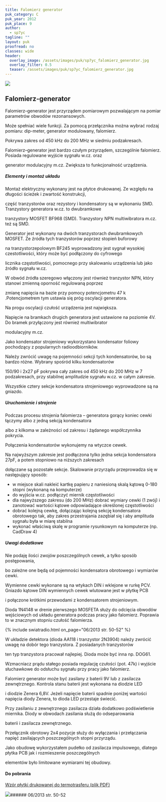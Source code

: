 ```yaml
---
title: Falomierz generator
puk_category: C
puk_year: 2012
puk_place: 9
author: 
  - sp7yc
tagline: ""
layout: puk
proofread: no
classes: wide
header:
  overlay_image: /assets/images/puk/sp7yc_falomierz_generator.jpg
  overlay_filter: 0.5
  teaser: /assets/images/puk/sp7yc_falomierz_generator.jpg
---
```






 



![](assets/data/img/projects/2012-9-0.jpg) 



Falomierz-generator
-------------------





 Falomierz–generator jest przyrządem pomiarowym pozwalającym na pomiar parametrów obwodów rezonansowych.

 Może spełniać wiele funkcji. Za pomocą przełącznika można wybrać rodzaj pomiaru: dip-meter, generator modulowany, falomierz.

 Pokrywa zakres od 450 kHz do 200 MHz w siedmiu podzakresach.






 Falomierz–generator jest bardzo czułym przyrządem, szczególnie falomierz. Posiada regulowane wyjście sygnału w.cz. oraz

 generator modulacyjny m.cz. Zwiększa to funkcjonalność urządzenia.




##### Elementy i montaż układu




 Montaż elektryczny wykonany jest na płytce drukowanej. Ze względu na długości ścieżek i zwartość konstrukcji,

 część tranzystorów oraz rezystory i kondensatory są w wykonaniu SMD. Tranzystory generatora w.cz. to dwubramkowe

 tranzystory MOSFET BF968 (SMD). Tranzystory NPN multiwibratora m.cz. też są SMD.






 Generator jest wykonany na dwóch tranzystorach dwubramkowych MOSFET. Ze źródła tych tranzystorów poprzez stopień buforowy

 na tranzystorzepolowym BF245 wyprowadzony jest sygnał wysokiej czestotliwości, który może być podłączony do cyfrowego

 licznika częstotliwości, pomocnego przy skalowaniu urządzenia lub jako źródło sygnału w.cz.






 W obwód źródła szeregowo włączony jest również tranzystor NPN, który stanowi zmienną oporność regulowaną poprzez

 zmianę napięcia na bazie przy pomocy potencjometru 47 k .Potencjometrem tym ustawia się próg oscylacji generatora.

 Na progu oscylacji czułość urządzenia jest największa.

 Napięcie na bramkach drugich generatora jest ustawione na poziomie 4V. Do bramek przyłączony jest również multiwibrator

 modulacyjny m.cz.

 




 Jako kondensator strojeniowy wykorzystano kondensator foliowy pochodzący z popularnych radioodbiorników.

 Należy zwrócić uwagę na pojemności sekcji tych kondensatorów, bo są bardzo różne. Wybrany spośród kilku kondensatorów

 150/90 i 2x27 pF pokrywa cały zakres od 450 kHz do 200 MHz w 7 podzakresach, przy stabilnej amplitudzie sygnału w.cz. w całym zakresie.

 Wszystkie cztery sekcje kondensatora strojeniowego wyprowadzone są na gniazdo.

 


##### Uruchomienie i strojenie




 Podczas procesu strojenia falomierza – generatora gorący koniec cewki łączymy albo z jedną sekcją kondensatora

 albo z kilkoma w zależności od zakresu i żądanego współczynnika pokrycia.

 Połączenia kondensatorów wykonujemy na wtyczce cewek.

 




 Na najwyższym zakresie jest podłączona tylko jedna sekcja kondensatora 27pF, a potem stopniowo na niższych zakresach

 dołączane są pozostałe sekcje. Skalowanie przyrządu przeprowadza się w następujący sposób:

 





* w miejsce skali nakleić kartkę papieru z naniesioną skalą kątową 0-180 stopni (wykonaną na komputerze)
* do wyjścia w.cz. podłączyć miernik częstotliwości
* dla najwyższego zakresu (do 200 MHz) dobrać wymiary cewki (1 zwój) i zanotować wartości kątowe odpowiadające określonej częstotliwości
* dobrać kolejną cewkę, dołączając kolejną sekcję kondensatora obrotowego tak, aby zakres przestrajania zazębiał się i aby amplituda sygnału była w miarę stabilna
* wykonać właściwą skalę w programie rysunkowym na komputerze (np. CadDraw 4)







##### Uwagi dodatkowe




 Nie podaję ilości zwojów poszczególnych cewek, a tylko sposób postępowania,

 bo zależne one będą od pojemności kondensatora obrotowego i wymiarów cewki.

 




 Wymienne cewki wykonane są na wtykach DIN i wklejone w rurkę PCV. Gniazdo kątowe DIN wymiennych cewek wlutowane jest w płytkę PCB

 i połączone krótkimi przewodami z kondensatorem strojeniowym.

 




Dioda 1N4148 w drenie pierwszego MOSFETA służy do odcięcia obwodów wejściowych od układu generatora podczas pracy jako falomierz. Poprawia to w znacznym stopniu czułość falomierza.



{% include swiatradio.html on_page="06/2013 str. 50-52" %}


W układzie detektora (dioda AA118 i tranzystor 2N3904) należy zwrócić uwagę na dobór tego tranzystora. Z posiadanych tranzystorów

ten typ tranzystora pracował najlepiej. Dioda może być inna np. DOG61.






Wzmacniacz prądu stałego posiada regulację czułości (pot. 47k) i wyjście słuchawkowe do odsłuchu sygnału przy pracy jako falomierz.






Falomierz generator może być zasilany z baterii 9V lub z zasilacza zewnętrznego. Kontrola stanu baterii jest wykonana na diodzie LED

i diodzie Zenera 6,8V. Jeżeli napięcie baterii spadnie poniżej wartości napięcia diody Zenera, to dioda LED przestaje świecić.

Przy zasilaniu z zewnętrznego zasilacza działa dodatkowo podświetlenie miernika. Diody w obwodach zasilania służą do odseparowania

baterii i zasilacza zewnętrznego.






 Przełącznik obrotowy 2x4 pozycje służy do wyłączania i przełączania napięć zasilających poszczególnych stopni przyrządu.

 




 Jako obudowę wykorzystałem pudełko od zasilacza impulsowego, dlatego płytka PCB jak i rozmieszenie poszczególnych

 elementów było limitowane wymiarami tej obudowy.

 



#### Do pobrania

[Wzór płytki drukowanej do termotrasferu (plik PDF)](/assets/bin/SP7YC_PCB-falomierz-generator.pdf)




![](assets/img/logo/sr_logo_s.jpg)###### 06/2013 str. 50-52

 





 



